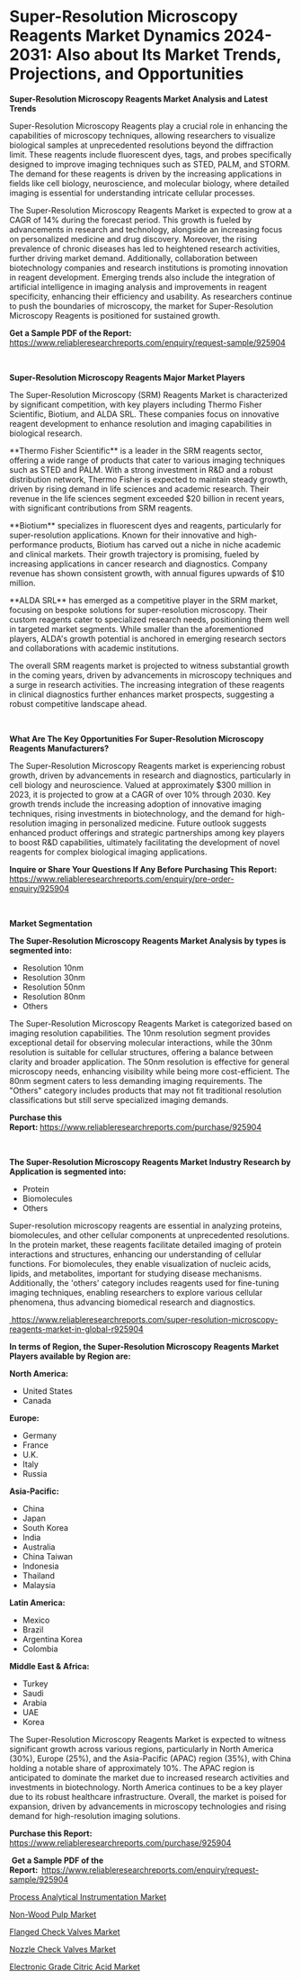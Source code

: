 <p><h1>Super-Resolution Microscopy Reagents Market Dynamics 2024-2031: Also about Its Market Trends, Projections, and Opportunities</h1></p><p><strong>Super-Resolution Microscopy Reagents Market Analysis and Latest Trends</strong></p>
<p><p>Super-Resolution Microscopy Reagents play a crucial role in enhancing the capabilities of microscopy techniques, allowing researchers to visualize biological samples at unprecedented resolutions beyond the diffraction limit. These reagents include fluorescent dyes, tags, and probes specifically designed to improve imaging techniques such as STED, PALM, and STORM. The demand for these reagents is driven by the increasing applications in fields like cell biology, neuroscience, and molecular biology, where detailed imaging is essential for understanding intricate cellular processes.</p><p>The Super-Resolution Microscopy Reagents Market is expected to grow at a CAGR of 14% during the forecast period. This growth is fueled by advancements in research and technology, alongside an increasing focus on personalized medicine and drug discovery. Moreover, the rising prevalence of chronic diseases has led to heightened research activities, further driving market demand. Additionally, collaboration between biotechnology companies and research institutions is promoting innovation in reagent development. Emerging trends also include the integration of artificial intelligence in imaging analysis and improvements in reagent specificity, enhancing their efficiency and usability. As researchers continue to push the boundaries of microscopy, the market for Super-Resolution Microscopy Reagents is positioned for sustained growth.</p></p>
<p><strong>Get a Sample PDF of the Report:&nbsp;</strong> <a href="https://www.reliableresearchreports.com/enquiry/request-sample/925904?utm_campaign=1333&utm_medium=2&utm_source=Github&utm_content=ia&utm_term=02102024&utm_id=super-resolution-microscopy-reagents">https://www.reliableresearchreports.com/enquiry/request-sample/925904</a></p>
<p>&nbsp;</p>
<p><strong>Super-Resolution Microscopy Reagents Major Market Players</strong></p>
<p><p>The Super-Resolution Microscopy (SRM) Reagents Market is characterized by significant competition, with key players including Thermo Fisher Scientific, Biotium, and ALDA SRL. These companies focus on innovative reagent development to enhance resolution and imaging capabilities in biological research.</p><p>**Thermo Fisher Scientific** is a leader in the SRM reagents sector, offering a wide range of products that cater to various imaging techniques such as STED and PALM. With a strong investment in R&D and a robust distribution network, Thermo Fisher is expected to maintain steady growth, driven by rising demand in life sciences and academic research. Their revenue in the life sciences segment exceeded $20 billion in recent years, with significant contributions from SRM reagents.</p><p>**Biotium** specializes in fluorescent dyes and reagents, particularly for super-resolution applications. Known for their innovative and high-performance products, Biotium has carved out a niche in niche academic and clinical markets. Their growth trajectory is promising, fueled by increasing applications in cancer research and diagnostics. Company revenue has shown consistent growth, with annual figures upwards of $10 million.</p><p>**ALDA SRL** has emerged as a competitive player in the SRM market, focusing on bespoke solutions for super-resolution microscopy. Their custom reagents cater to specialized research needs, positioning them well in targeted market segments. While smaller than the aforementioned players, ALDA's growth potential is anchored in emerging research sectors and collaborations with academic institutions.</p><p>The overall SRM reagents market is projected to witness substantial growth in the coming years, driven by advancements in microscopy techniques and a surge in research activities. The increasing integration of these reagents in clinical diagnostics further enhances market prospects, suggesting a robust competitive landscape ahead.</p></p>
<p>&nbsp;</p>
<p><strong>What Are The Key Opportunities For Super-Resolution Microscopy Reagents Manufacturers?</strong></p>
<p><p>The Super-Resolution Microscopy Reagents market is experiencing robust growth, driven by advancements in research and diagnostics, particularly in cell biology and neuroscience. Valued at approximately $300 million in 2023, it is projected to grow at a CAGR of over 10% through 2030. Key growth trends include the increasing adoption of innovative imaging techniques, rising investments in biotechnology, and the demand for high-resolution imaging in personalized medicine. Future outlook suggests enhanced product offerings and strategic partnerships among key players to boost R&D capabilities, ultimately facilitating the development of novel reagents for complex biological imaging applications.</p></p>
<p><strong>Inquire or Share Your Questions If Any Before Purchasing This Report:</strong> <a href="https://www.reliableresearchreports.com/enquiry/pre-order-enquiry/925904?utm_campaign=1333&utm_medium=2&utm_source=Github&utm_content=ia&utm_term=02102024&utm_id=super-resolution-microscopy-reagents">https://www.reliableresearchreports.com/enquiry/pre-order-enquiry/925904</a></p>
<p>&nbsp;</p>
<p><strong>Market Segmentation</strong></p>
<p><strong>The Super-Resolution Microscopy Reagents Market Analysis by types is segmented into:</strong></p>
<p><ul><li>Resolution 10nm</li><li>Resolution 30nm</li><li>Resolution 50nm</li><li>Resolution 80nm</li><li>Others</li></ul></p>
<p><p>The Super-Resolution Microscopy Reagents Market is categorized based on imaging resolution capabilities. The 10nm resolution segment provides exceptional detail for observing molecular interactions, while the 30nm resolution is suitable for cellular structures, offering a balance between clarity and broader application. The 50nm resolution is effective for general microscopy needs, enhancing visibility while being more cost-efficient. The 80nm segment caters to less demanding imaging requirements. The "Others" category includes products that may not fit traditional resolution classifications but still serve specialized imaging demands.</p></p>
<p><strong>Purchase this Report:&nbsp;</strong><a href="https://www.reliableresearchreports.com/purchase/925904?utm_campaign=1333&utm_medium=2&utm_source=Github&utm_content=ia&utm_term=02102024&utm_id=super-resolution-microscopy-reagents">https://www.reliableresearchreports.com/purchase/925904</a></p>
<p>&nbsp;</p>
<p><strong>The Super-Resolution Microscopy Reagents Market Industry Research by Application is segmented into:</strong></p>
<p><ul><li>Protein</li><li>Biomolecules</li><li>Others</li></ul></p>
<p><p>Super-resolution microscopy reagents are essential in analyzing proteins, biomolecules, and other cellular components at unprecedented resolutions. In the protein market, these reagents facilitate detailed imaging of protein interactions and structures, enhancing our understanding of cellular functions. For biomolecules, they enable visualization of nucleic acids, lipids, and metabolites, important for studying disease mechanisms. Additionally, the 'others' category includes reagents used for fine-tuning imaging techniques, enabling researchers to explore various cellular phenomena, thus advancing biomedical research and diagnostics.</p></p>
<p><a href="https://www.reliableresearchreports.com/super-resolution-microscopy-reagents-market-in-global-r925904?utm_campaign=1333&utm_medium=2&utm_source=Github&utm_content=ia&utm_term=02102024&utm_id=super-resolution-microscopy-reagents">&nbsp;https://www.reliableresearchreports.com/super-resolution-microscopy-reagents-market-in-global-r925904</a></p>
<p><strong>In terms of Region, the Super-Resolution Microscopy Reagents Market Players available by Region are:</strong></p>
<p>
    <p> <strong> North America: </strong>
        <ul>
            <li>United States</li>
            <li>Canada</li>
        </ul>
        </p> 
    <p> <strong> Europe: </strong>
        <ul>
            <li>Germany</li>
            <li>France</li>
            <li>U.K.</li>
            <li>Italy</li>
            <li>Russia</li>
        </ul>
        </p> 
    <p> <strong> Asia-Pacific: </strong>
        <ul>
            <li>China</li>
            <li>Japan</li>
            <li>South Korea</li>
            <li>India</li>
            <li>Australia</li>
            <li>China Taiwan</li>
            <li>Indonesia</li>
            <li>Thailand</li>
            <li>Malaysia</li>
        </ul>
        </p> 
    <p> <strong> Latin America: </strong>
        <ul>
            <li>Mexico</li>
            <li>Brazil</li>
            <li>Argentina Korea</li>
            <li>Colombia</li>
        </ul>
        </p> 
    <p> <strong> Middle East & Africa: </strong>
        <ul>
            <li>Turkey</li>
            <li>Saudi</li>
            <li>Arabia</li>
            <li>UAE</li>
            <li>Korea</li>
        </ul>
    </p>
    </p>
<p><p>The Super-Resolution Microscopy Reagents Market is expected to witness significant growth across various regions, particularly in North America (30%), Europe (25%), and the Asia-Pacific (APAC) region (35%), with China holding a notable share of approximately 10%. The APAC region is anticipated to dominate the market due to increased research activities and investments in biotechnology. North America continues to be a key player due to its robust healthcare infrastructure. Overall, the market is poised for expansion, driven by advancements in microscopy technologies and rising demand for high-resolution imaging solutions.</p></p>
<p><strong>Purchase this Report: </strong><a href="https://www.reliableresearchreports.com/purchase/925904?utm_campaign=1333&utm_medium=2&utm_source=Github&utm_content=ia&utm_term=02102024&utm_id=super-resolution-microscopy-reagents">https://www.reliableresearchreports.com/purchase/925904</a></p>
<p>&nbsp;<strong>Get a Sample PDF of the Report:&nbsp;&nbsp;</strong><a href="https://www.reliableresearchreports.com/enquiry/request-sample/925904?utm_campaign=1333&utm_medium=2&utm_source=Github&utm_content=ia&utm_term=02102024&utm_id=super-resolution-microscopy-reagents">https://www.reliableresearchreports.com/enquiry/request-sample/925904</a></p>
<p><strong></strong></p>
<p><p><a href="https://issuu.com/reportprime-2/docs/process-analytical-instrumentation-_6e7ec8f23d94a8?utm_campaign=1333&utm_medium=2&utm_source=Github&utm_content=ia&utm_term=02102024&utm_id=super-resolution-microscopy-reagents">Process Analytical Instrumentation Market</a></p><p><a href="https://github.com/nathandecarvalho/Market-Research-Report-List-5/blob/main/non-wood-pulp-market.md?utm_campaign=1333&utm_medium=2&utm_source=Github&utm_content=ia&utm_term=02102024&utm_id=super-resolution-microscopy-reagents">Non-Wood Pulp Market</a></p><p><a href="https://www.linkedin.com/pulse/what-driving-global-flanged-check-valves-market-dive-trends-drlbf?utm_campaign=1333&utm_medium=2&utm_source=Github&utm_content=ia&utm_term=02102024&utm_id=super-resolution-microscopy-reagents">Flanged Check Valves Market</a></p><p><a href="https://www.linkedin.com/pulse/nozzle-check-valves-market-size-type-flanged-endthreaded-endwelding-k0i4f?utm_campaign=1333&utm_medium=2&utm_source=Github&utm_content=ia&utm_term=02102024&utm_id=super-resolution-microscopy-reagents">Nozzle Check Valves Market</a></p><p><a href="https://issuu.com/reportprime-2/docs/electronic-grade-citric-acid-market_738f5d0f6f0367?utm_campaign=1333&utm_medium=2&utm_source=Github&utm_content=ia&utm_term=02102024&utm_id=super-resolution-microscopy-reagents">Electronic Grade Citric Acid Market</a></p></p>